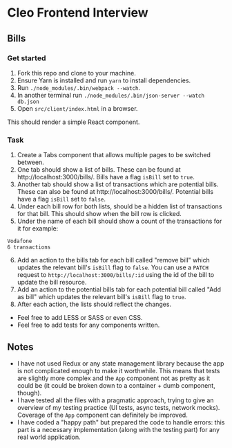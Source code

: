 # Cleo Frontend Interview
## Bills

### Get started
1. Fork this repo and clone to your machine.
2. Ensure Yarn is installed and run `yarn` to install dependencies.
3. Run `./node_modules/.bin/webpack --watch`.
4. In another terminal run `./node_modules/.bin/json-server --watch db.json`
5. Open `src/client/index.html` in a browser.

This should render a simple React component.

### Task

1. Create a Tabs component that allows multiple pages to be switched between.
2. One tab should show a list of bills. These can be found at http://localhost:3000/bills/. Bills have a flag `isBill` set to `true`.
3. Another tab should show a list of transactions which are potential bills. These can also be found at http://localhost:3000/bills/. Potential bills have a flag `isBill` set to `false`.
4. Under each bill row for both lists, should be a hidden list of transactions for that bill. This should show when the bill row is clicked.
5. Under the name of each bill should show a count of the transactions for it for example:
```
Vodafone
6 transactions
```
6. Add an action to the bills tab for each bill called "remove bill" which updates the relevant bill's `isBill` flag to `false`. You can use a `PATCH` request to `http://localhost:3000/bills/:id` using the id of the bill to update the bill resource.
7. Add an action to the potential bills tab for each potential bill called "Add as bill" which updates the relevant bill's `isBill` flag to `true`.
8. After each action, the lists should reflect the changes.

- Feel free to add LESS or SASS or even CSS.
- Feel free to add tests for any components written.

## Notes

- I have not used Redux or any state management library because the app is not complicated enough to make it worthwhile. This means that tests are slightly more complex and the `App` component not as pretty as it could be (it could be broken down to a container + dumb component, though).
- I have tested all the files with a pragmatic approach, trying to give an overview of my testing practice (UI tests, async tests, network mocks). Coverage of the `App` component can definitely be improved.
- I have coded a "happy path" but prepared the code to handle errors: this part is a necessary implementation (along with the testing part) for any real world application.